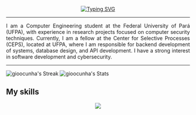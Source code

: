 <p align="center" style="display: flex; justify-content: space-evenly; align-items: center;">
<a href="https://git.io/typing-svg">
            <img src="https://readme-typing-svg.herokuapp.com?font=Fira+Code&duration=2000&pause=1000&color=2AB3F7&center=true&multiline=true&width=435&lines=+C%3A%5C%3E+whoami;Back-end+developer%5CGiovanna+cunha" alt="Typing SVG" /></a>
</a>
</p>

---
<p align="justify">
I am a Computer Engineering student at the Federal University of Pará (UFPA), with experience in research projects focused on computer security techniques. Currently, I am a fellow at the Center for Selective Processes (CEPS), located at UFPA, where I am responsible for backend development of systems, database design, and API development. I have a strong interest in software development and cybersecurity.
</p>

---

![gioocunha's Streak](https://github-readme-streak-stats.herokuapp.com/?user=gioocunha&theme=tokyonight&hide_border=true)
![gioocunha's Stats](https://github-readme-stats.vercel.app/api?username=gioocunha&theme=tokyonight&show_icons=true&hide_border=true&count_private=true)

## My skills
<p align="center">
 <a href="https://skillicons.dev">
    <img src="https://skillicons.dev/icons?i=html,css,js,django,py,docker,mysql" />
  </a>
</p>
